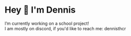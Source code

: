 # Hey 👋 I'm Dennis
I’m currently working on a school project! <br>
I am mostly on discord, if you'd like to reach me: dennisthcr  <br>
